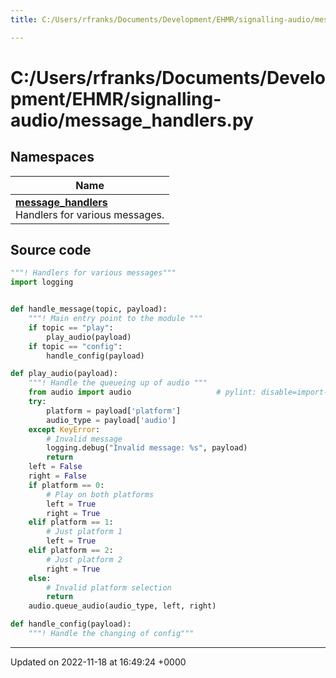 ```yaml
---
title: C:/Users/rfranks/Documents/Development/EHMR/signalling-audio/message_handlers.py

---
```


# C:/Users/rfranks/Documents/Development/EHMR/signalling-audio/message_handlers.py



## Namespaces

| Name           |
| -------------- |
| **[message_handlers](/SignallingSystem-doc/audiosystem/Namespaces/namespacemessage__handlers/)** <br>Handlers for various messages.  |




## Source code

```python
"""! Handlers for various messages"""
import logging


def handle_message(topic, payload):
    """! Main entry point to the module """
    if topic == "play":
        play_audio(payload)
    if topic == "config":
        handle_config(payload)

def play_audio(payload):
    """! Handle the queueing up of audio """
    from audio import audio                   # pylint: disable=import-outside-toplevel
    try:
        platform = payload['platform']
        audio_type = payload['audio']
    except KeyError:
        # Invalid message
        logging.debug("Invalid message: %s", payload)
        return
    left = False
    right = False
    if platform == 0:
        # Play on both platforms
        left = True
        right = True
    elif platform == 1:
        # Just platform 1
        left = True
    elif platform == 2:
        # Just platform 2
        right = True
    else:
        # Invalid platform selection
        return
    audio.queue_audio(audio_type, left, right)

def handle_config(payload):
    """! Handle the changing of config"""
```


-------------------------------

Updated on 2022-11-18 at 16:49:24 +0000
